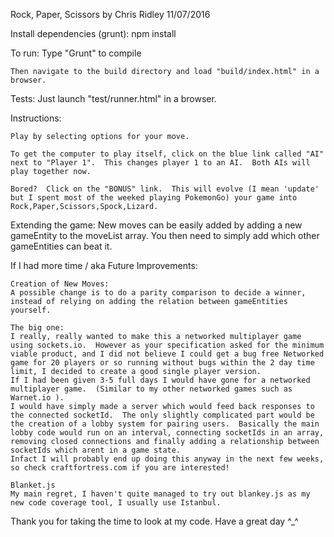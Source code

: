 Rock, Paper, Scissors by Chris Ridley 11/07/2016

Install dependencies (grunt):
	npm install

To run:
	Type "Grunt" to compile

	Then navigate to the build directory and load "build/index.html" in a browser. 

Tests:
	Just launch "test/runner.html" in a browser.

Instructions:

	Play by selecting options for your move. 

	To get the computer to play itself, click on the blue link called "AI" next to "Player 1".  This changes player 1 to an AI.  Both AIs will play together now.

	Bored?  Click on the "BONUS" link.  This will evolve (I mean 'update' but I spent most of the weeked playing PokemonGo) your game into Rock,Paper,Scissors,Spock,Lizard.

Extending the game:
	New moves can be easily added by adding a new gameEntity to the moveList array.  You then need to simply add which other gameEntities can beat it.

If I had more time / aka Future Improvements:

	Creation of New Moves:
	A possible change is to do a parity comparison to decide a winner, instead of relying on adding the relation between gameEntities yourself.

	The big one:
	I really, really wanted to make this a networked multiplayer game using sockets.io.  However as your specification asked for the minimum viable product, and I did not believe I could get a bug free Networked game for 20 players or so running without bugs within the 2 day time limit, I decided to create a good single player version. 
	If I had been given 3-5 full days I would have gone for a networked multiplayer game.  (Similar to my other networked games such as Warnet.io ). 
	I would have simply made a server which would feed back responses to the connected socketId.  The only slightly complicated part would be the creation of a lobby system for pairing users.  Basically the main lobby code would run on an interval, connecting socketIds in an array, removing closed connections and finally adding a relationship between socketIds which arent in a game state.
	Infact I will probably end up doing this anyway in the next few weeks, so check craftfortress.com if you are interested!

	Blanket.js
	My main regret, I haven't quite managed to try out blankey.js as my new code coverage tool, I usually use Istanbul.

Thank you for taking the time to look at my code.  Have a great day ^_^
